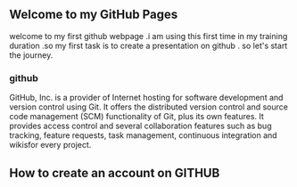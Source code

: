 ## Welcome to my GitHub Pages
welcome to my first github webpage .i am using this first time in my training duration .so my first task is to create a presentation on github . so let's start the journey.

### github

GitHub, Inc. is a provider of Internet hosting for software development and version control using Git. It offers the distributed version control and source code management (SCM) functionality of Git, plus its own features. It provides access control and several collaboration features such as bug tracking, feature requests, task management, continuous integration and wikisfor every project.

## How to create an account on GITHUB


